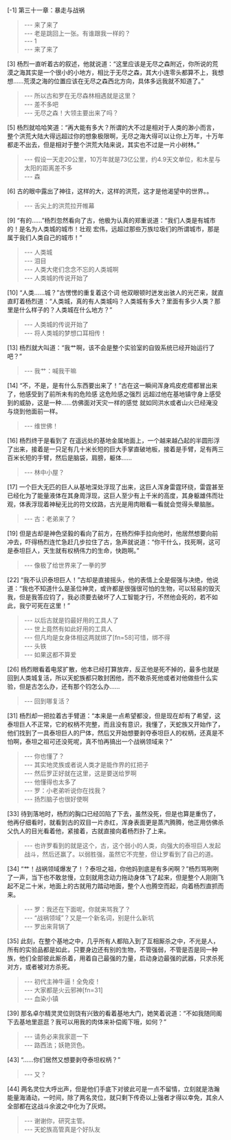 
[-1] 第三十一章：暴走与战祸
>--- 来了来了<br>
>--- 老是跳回上一张。有谁跟我一样的？<br>
>--- 1<br>
>--- 来了来了<br>

[3] 杨烈一直听着古的叙述，他就说道：“这里应该是无尽之森附近，你所说的荒漠之海其实是一个很小的小地方，相比于无尽之森，其大小连零头都算不上，我想想……荒漠之海的位置应该在无尽之森西北方向，具体多远我就不知道了。”
>--- 所以古和罗在无尽森林相遇就是这里？<br>
>--- 差不多吧<br>
>--- 无尽之森！大领主要出来了吗？<br>

[5] 杨烈就哈哈笑道：“再大能有多大？所谓的大不过是相对于人类的渺小而言，整个洪荒大陆大得远超过你的想象极限啊，无尽之海大得可以让你上万年，十万年都走不出去，但是相对于整个洪荒大陆来说，其实也不过是一片小树林。”
>--- 假设一天走20公里，10万年就是73亿公里，约4.9天文单位，和木星与太阳的距离差不多<br>
>--- 森<br>

[6] 古的眼中露出了神往，这样的大，这样的洪荒，这才是他渴望中的世界。。
>--- 舌尖上的洪荒拉开帷幕<br>

[9] “有的……”杨烈忽然看向了古，他极为认真的郑重说道：“我们人类是有城市的！是名为人类城的城市！壮观 宏伟，远超过那些万族垃圾们的所谓城市，那是属于我们人类自己的城市！”
>--- 人类城<br>
>--- 泪目<br>
>--- 人类大佬们念念不忘的人类城啊<br>
>--- 人类城的传说开始了<br>

[10] “人类……城？”古愣愣的重复着这个词 他双眼顿时迸发出骇人的光芒来，就直直盯着杨烈道：“人类城，真的有人类城吗？人类城有多大？里面有多少人类？那里是什么样子的？人类城在什么地方？”
>--- 人类城的传说开始了<br>
>--- 将人类城的梦想口耳相传！<br>

[13] 杨烈就大叫道：“我艹啊，该不会是整个实验室的自毁系统已经开始运行了吧？”
>--- 我艹：喊我干嘛<br>

[14] “不，不是，是有什么东西要出来了！”古在这一瞬间浑身鸡皮疙瘩都冒出来了，他感受到了前所未有的危险感 这危险感之强烈 远超过他在基地镇守身上感受到的威胁，这是一种……仿佛面对天灾一样的感觉 就如同洪水或者山火已经淹没与烧到他面前一样。
>--- 维世佛！<br>

[16] 杨烈终于是看到了 在遥远处的基地金属地面上，一个越来越凸起的半圆形浮了出来，接着是一只足有几十米长短的巨大手掌直破地板，接着是手臂，足有两三百米长短的手臂，然后是脑袋，肩膀，躯体……
>--- 林中小屋？<br>

[17] 一个巨大无匹的巨人从基地深处浮现了出来，这巨人浑身雷霆环绕，雷霆甚至已经化为了能量液体在其身周浮现，这巨人至少有上千米的高度，其身躯雄伟而壮观，体表浮现着神秘无比的符文纹路，古光是用肉眼看一看就会觉得头晕脑胀。
>--- 古：老弟来了？<br>

[19] 但是古却是神色坚毅的看向了前方，在杨烈伸手拉向他时，他居然想要向前冲去，吓得杨烈连忙急赶几步拉住了古，急声就说道：“你干什么，找死啊，这可是泰坦巨人，天生就有权柄伟力的生命，快跑啊。”
>--- 像极了给世界来了一拳的罗<br>

[22] “我不认识泰坦巨人！”古却是直接摇头，他的表情上全是倔强与决绝，他说道：“我也不知道什么是圣位神灵，或许都是很强很可怕的生物，可以轻易的毁灭我，但是我答应钧了，我必须要去破坏了人工智能才行，不然他会死的，若不如此，我宁可死在这里！”
>--- 以后古就是钧最好用的工具人了<br>
>--- 世上竟然有如此好用的工具人<br>
>--- 但凡均是女身体相这两就绑了[fn=58]可惜，绑不得<br>
>--- 头铁<br>
>--- 如果这都不算爱<br>

[26] 杨烈眼看着电浆扩散，他本已经打算放弃，反正他是死不掉的，最多也就是回到人类城复活，所以天蛇族都只敢封困他，而不敢杀死他或者对他做些什么实验，但是古怎么办，还有那个钧怎么办……
>--- 回到哪复活？<br>

[31] 杨烈却一把拉着古手臂道：“本来是一点希望都没，但是现在却有了希望，这泰坦巨人不正常，它的权柄不完整，而且没有意识，我懂了，天蛇族又开始作了，他们找到了一具泰坦巨人的尸体，然后又开始想要剥夺泰坦巨人的权柄，还真是不怕啊，泰坦之祖可还没死呢，真不怕再搞出一个战祸领域来？”
>--- 你也懂了？<br>
>--- 其实地灵族或者说人类才是能作界的扛把子<br>
>--- 然后罗正好就在这里，这是要送给罗啊<br>
>--- 他懂得也太多了<br>
>--- 罗：小老弟听说你在找我？<br>
>--- 扬烈脑子也很好使啊<br>

[33] 待到落地时，杨烈的胸口已经凹陷了下去，虽然没死，但是也算是重伤了，他再仔细看时，就看到古的双目一片赤红，浑身表面更是蒸汽腾腾，他正用仿佛杀父仇人的目光看着他，紧接着，古就直接向着杨烈扑了上来。
>--- 也许罗看到的就是这个，古，这个弱小的人类，向强大的泰坦巨人发起战斗，然后还赢了。以弱胜强，虽然它不完整，但让罗看到了自己的道。<br>

[34] “艹！战祸领域爆发了！？泰坦之祖，你他妈到底是有多闲啊？”杨烈骂咧咧了一声，当下也不敢怠慢，立刻就用念动力拖动身体飞了起来，但是整个人刚刚飞起不足二十米，地面上的古就用力踏动地面，整个人也腾空而起，向着杨烈直抓而来。
>--- 罗：我还在下面呢，你就来骂我了？<br>
>--- “战祸领域”？又是一个新名词，别是什么新坑<br>
>--- 罗出来背锅了<br>

[35] 此刻，在整个基地之中，几乎所有人都陷入到了互相厮杀之中，不光是人，所有的实验品都是如此，只要身边还有别的生物，不管强弱，不管是否是同一种族，他们全部彼此厮杀着，用着自己最强的力量，启动身边最强的武器，只求杀死对方，或者被对方杀死。
>--- 初代主神牛逼！全免疫！<br>
>--- 大家都是火云邪神[fn=31]<br>
>--- 血染小镇<br>

[39] 那名卓尔精灵灵位则饶有兴致的看着基地大门，她笑着说道：“不如我随同阁下去基地里逛逛？我可以用我的肉体来补偿阁下哦，如何？”
>--- 请务必来我家逛一下<br>
>--- 路西法；妖艳货色。<br>

[43] “……你们居然又想要剥夺泰坦权柄？”
>--- 又？<br>

[44] 两名灵位大呼出声，但是他们手底下对彼此可是一点不留情，立刻就是浩瀚能量海涌动，一时间，除了两名灵位，就只剩下传奇以上强者才得以幸免，其余人全部都在这战斗余波之中化为了灰烬。
>--- 谢谢你，研究主管。<br>
>--- 天蛇族高管真是个好队友<br>
